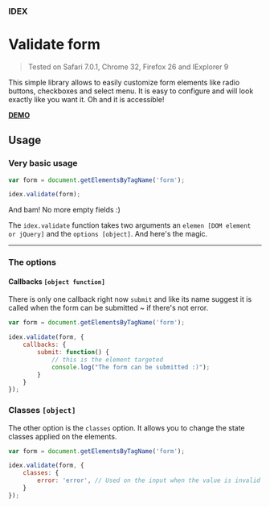### IDEX
# Validate form

> Tested on Safari 7.0.1, Chrome 32, Firefox 26 and IExplorer 9

This simple library allows to easily customize form elements like radio buttons, checkboxes and select menu. It is easy to configure and will look exactly like you want it. Oh and it is accessible!

**[DEMO](http://demo.idesignexperiences.com/customize-form)**


## Usage

### Very basic usage

```js
var form = document.getElementsByTagName('form');

idex.validate(form);
```

And bam! No more empty fields :)

The ```idex.validate``` function takes two arguments an ```elemen [DOM element or jQuery]``` and the ```options [object]```. And here's the magic.

* * *

### The options

#### Callbacks ```[object function]```

There is only one callback right now ```submit``` and like its name suggest it is called when the form can be submitted ~ if there's not error.

```js
var form = document.getElementsByTagName('form');

idex.validate(form, {
    callbacks: {
        submit: function() {
            // this is the element targeted
            console.log("The form can be submitted :)");
        }
    }
});
```

### Classes ```[object]```

The other option is the ```classes``` option. It allows you to change the state classes applied on the elements.

```js
var form = document.getElementsByTagName('form');

idex.validate(form, {
    classes: {
        error: 'error', // Used on the input when the value is invalid
    }
});
```
